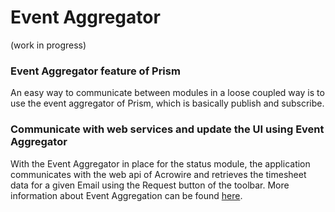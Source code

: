 ﻿# Event Aggregator

(work in progress)

### Event Aggregator feature of Prism
An easy way to communicate between modules in a loose coupled way is to use the event aggregator of Prism, which is basically publish and subscribe.

### Communicate with web services and update  the UI using Event Aggregator 

With the Event Aggregator in place for the status module, the application communicates with the web api of Acrowire and retrieves the timesheet data for a given Email using the Request button of the toolbar. More information about Event Aggregation can be found [here](https://github.com/PrismLibrary/Prism/blob/master/Documentation/WPF/70-CommunicatingBetweenLooselyCoupledComponents.md#event-aggregation).


